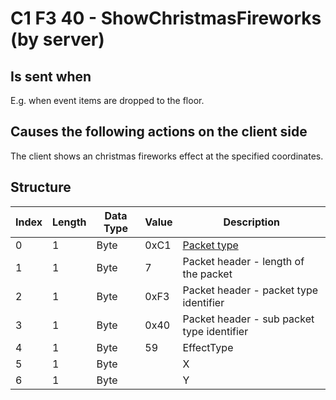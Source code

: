 # C1 F3 40 - ShowChristmasFireworks (by server)

## Is sent when

E.g. when event items are dropped to the floor.

## Causes the following actions on the client side

The client shows an christmas fireworks effect at the specified coordinates.

## Structure

| Index | Length | Data Type | Value | Description |
|-------|--------|-----------|-------|-------------|
| 0 | 1 |   Byte   | 0xC1  | [Packet type](PacketTypes.md) |
| 1 | 1 |    Byte   |   7   | Packet header - length of the packet |
| 2 | 1 |    Byte   | 0xF3  | Packet header - packet type identifier |
| 3 | 1 |    Byte   | 0x40  | Packet header - sub packet type identifier |
| 4 | 1 | Byte | 59 | EffectType |
| 5 | 1 | Byte |  | X |
| 6 | 1 | Byte |  | Y |